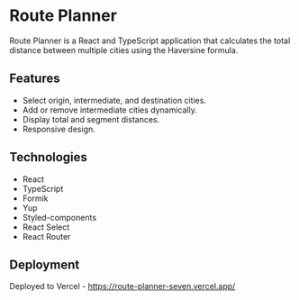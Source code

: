 # Route Planner

Route Planner is a React and TypeScript application that calculates the total distance between multiple cities using the Haversine formula.

## Features

* Select origin, intermediate, and destination cities.
* Add or remove intermediate cities dynamically.
* Display total and segment distances.
* Responsive design.

## Technologies

* React
* TypeScript
* Formik
* Yup
* Styled-components
* React Select
* React Router

## Deployment

Deployed to Vercel - https://route-planner-seven.vercel.app/